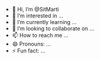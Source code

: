 - 👋 Hi, I’m @SitMarti
- 👀 I’m interested in ...
- 🌱 I’m currently learning ...
- 💞️ I’m looking to collaborate on ...
- 📫 How to reach me ...
- 😄 Pronouns: ...
- ⚡ Fun fact: ...

<!---
SitMarti/SitMarti is a ✨ special ✨ repository because its `README.md` (this file) appears on your GitHub profile.
You can click the Preview link to take a look at your changes.
--->
